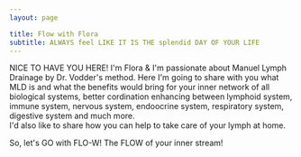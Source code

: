 ```yaml
---
layout: page

title: Flow with Flora
subtitle: ALWAYS feel LIKE IT IS THE splendid DAY OF YOUR LIFE
---
```


NICE TO HAVE YOU HERE!
I'm Flora & I'm passionate about Manuel Lymph Drainage by Dr. Vodder's method.
Here I'm going to share with you what MLD is and what the benefits would bring for your inner network of all biological systems, better cordination enhancing between lymphoid system, immune system, nervous system, endoocrine system, respiratory system, digestive system and much more. 
<br>
I'd also like to share how you can help to take care of your lymph at home. 

So, let's GO with FLO-W! The FLOW of your inner stream!

